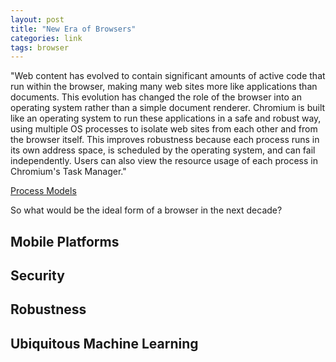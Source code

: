 ```yaml
---
layout: post
title: "New Era of Browsers"
categories: link
tags: browser
---
```


"Web content has evolved to contain significant amounts of active code that run within the browser, making many web sites more like applications than documents. This evolution has changed the role of the browser into an operating system rather than a simple document renderer. Chromium is built like an operating system to run these applications in a safe and robust way, using multiple OS processes to isolate web sites from each other and from the browser itself. This improves robustness because each process runs in its own address space, is scheduled by the operating system, and can fail independently. Users can also view the resource usage of each process in Chromium's Task Manager."

[Process Models](http://dev.chromium.org/developers/design-documents/process-models)

So what would be the ideal form of a browser in the next decade?

## Mobile Platforms

## Security

## Robustness

## Ubiquitous Machine Learning